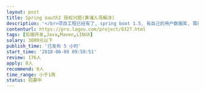 ```yaml
---                
layout: post       
title: Spring oauth2 授权问题(黄浦入场解决)           
description: '</br>项目工程已经有了, spring boot 1.5, 有自己的用户数据库, 需要提供 oauth2 授权给第三方用, 使用授权码(authorization_code) 类型. </br></br>目前可以授权通过, 也能取到 access_token, 遇到的问题是:</br>通过 access_token 访问受保护资源,会重定向的登录界面, 应该是个配置问题, </br>对于 spring boot 和 oauth2 接入比较熟悉的高手来说应该是能很快解决掉.</br></br>需到上海黄浦入场解决.</br>'     
contenturl: https://pro.lagou.com/project/8327.html      
tags: [后端开发,Java,Maven,LINUX]            
salary: 3000元以下          
publish_time: '已发布 5 小时'         
start_time: '2018-06-08 09:58:51'           
review: 176人                   
apply: 0人                   
recommend: 0人                   
time_range: 小于1周              
status: 招募中                  
---                 
```

